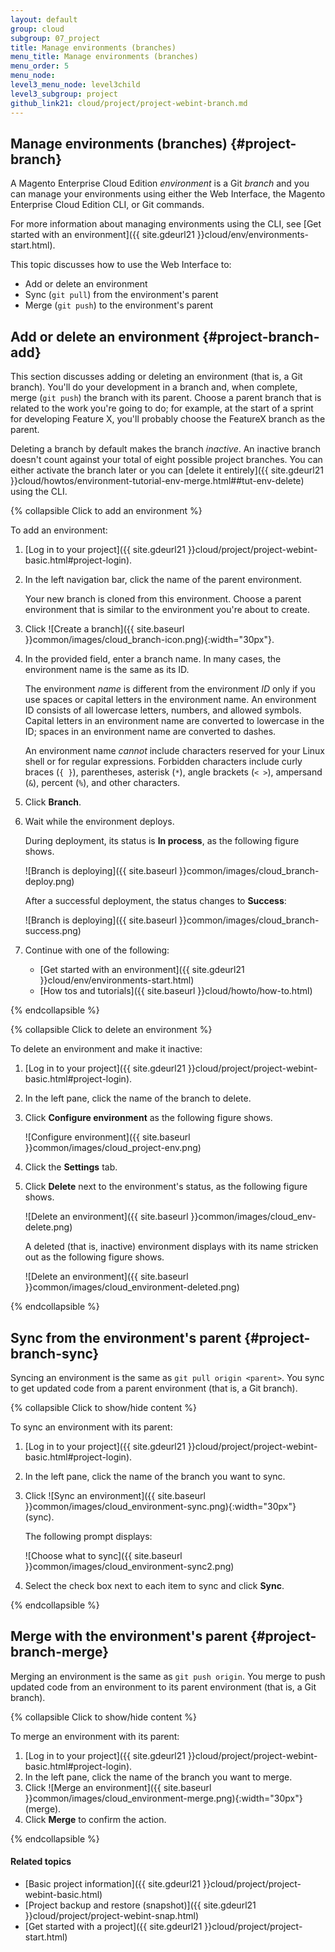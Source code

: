 ```yaml
---
layout: default
group: cloud
subgroup: 07_project
title: Manage environments (branches)
menu_title: Manage environments (branches)
menu_order: 5
menu_node: 
level3_menu_node: level3child
level3_subgroup: project
github_link21: cloud/project/project-webint-branch.md
---
```


## Manage environments (branches) {#project-branch}
A Magento Enterprise Cloud Edition *environment* is a Git *branch* and you can manage your environments using either the Web Interface, the Magento Enterprise Cloud Edition CLI, or Git commands.

For more information about managing environments using the CLI, see [Get started with an environment]({{ site.gdeurl21 }}cloud/env/environments-start.html).

This topic discusses how to use the Web Interface to:

*	Add or delete an environment
*	Sync (`git pull`) from the environment's parent
*	Merge (`git push`) to the environment's parent

## Add or delete an environment {#project-branch-add}
This section discusses adding or deleting an environment (that is, a Git branch). You'll do your development in a branch and, when complete, merge (`git push`) the branch with its parent. Choose a parent branch that is related to the work you're going to do; for example, at the start of a sprint for developing Feature X, you'll probably choose the FeatureX branch as the parent.

Deleting a branch by default makes the branch *inactive*. An inactive branch doesn't count against your total of eight possible project branches. You can either activate the branch later or you can [delete it entirely]({{ site.gdeurl21 }}cloud/howtos/environment-tutorial-env-merge.html##tut-env-delete) using the CLI.

{% collapsible Click to add an environment %}

To add an environment:

1.	[Log in to your project]({{ site.gdeurl21 }}cloud/project/project-webint-basic.html#project-login).
2.	In the left navigation bar, click the name of the parent environment.

	Your new branch is cloned from this environment. Choose a parent environment that is similar to the environment you're about to create.
3.	Click ![Create a branch]({{ site.baseurl }}common/images/cloud_branch-icon.png){:width="30px"}.
4.	In the provided field, enter a branch name. In many cases, the environment name is the same as its ID.

	<div class="bs-callout bs-callout-info" id="info">
   		<p>The environment <em>name</em> is different from the environment <em>ID</em> only if you use spaces or capital letters in the environment name. An environment ID consists of all lowercase letters, numbers, and allowed symbols. Capital letters in an environment name are converted to lowercase in the ID; spaces in an environment name are converted to dashes.</p>
   		<p>An environment name <em>cannot</em> include characters reserved for your Linux shell or for regular expressions. Forbidden characters include curly braces (<code>{ }</code>), parentheses, asterisk (<code>*</code>), angle brackets (<code>&lt; ></code>), ampersand (<code>&</code>), percent (<code>%</code>), and other characters.</p>
 	</div>
5.	Click **Branch**.
6.	Wait while the environment deploys.

	During deployment, its status is **In process**, as the following figure shows.

	![Branch is deploying]({{ site.baseurl }}common/images/cloud_branch-deploy.png)

	After a successful deployment, the status changes to **Success**:

	![Branch is deploying]({{ site.baseurl }}common/images/cloud_branch-success.png)
7.	Continue with one of the following:

	*	[Get started with an environment]({{ site.gdeurl21 }}cloud/env/environments-start.html)
	*	[How tos and tutorials]({{ site.baseurl }}cloud/howto/how-to.html)

{% endcollapsible %}

{% collapsible Click to delete an environment %}

To delete an environment and make it inactive:

1.	[Log in to your project]({{ site.gdeurl21 }}cloud/project/project-webint-basic.html#project-login).
2.	In the left pane, click the name of the branch to delete.
3.	Click **Configure environment** as the following figure shows.

	![Configure environment]({{ site.baseurl }}common/images/cloud_project-env.png)
4.	Click the **Settings** tab.
5.	Click **Delete** next to the environment's status, as the following figure shows.

	![Delete an environment]({{ site.baseurl }}common/images/cloud_env-delete.png)

	A deleted (that is, inactive) environment displays with its name stricken out as the following figure shows.

	![Delete an environment]({{ site.baseurl }}common/images/cloud_environment-deleted.png)

{% endcollapsible %}
	
## Sync from the environment's parent {#project-branch-sync}
Syncing an environment is the same as `git pull origin <parent>`. You sync to get updated code from a parent environment (that is, a Git branch).

{% collapsible Click to show/hide content %}

To sync an environment with its parent:

1.	[Log in to your project]({{ site.gdeurl21 }}cloud/project/project-webint-basic.html#project-login).
2.	In the left pane, click the name of the branch you want to sync.
3.	Click ![Sync an environment]({{ site.baseurl }}common/images/cloud_environment-sync.png){:width="30px"} (sync).

	The following prompt displays:

	![Choose what to sync]({{ site.baseurl }}common/images/cloud_environment-sync2.png)
4.	Select the check box next to each item to sync and click **Sync**.

{% endcollapsible %}

## Merge with the environment's parent {#project-branch-merge}
Merging an environment is the same as `git push origin`. You merge to push updated code from an environment to its parent environment (that is, a Git branch).

{% collapsible Click to show/hide content %}

To merge an environment with its parent:

1.	[Log in to your project]({{ site.gdeurl21 }}cloud/project/project-webint-basic.html#project-login).
2.	In the left pane, click the name of the branch you want to merge.
3.	Click ![Merge an environment]({{ site.baseurl }}common/images/cloud_environment-merge.png){:width="30px"} (merge).
4.	Click **Merge** to confirm the action.

{% endcollapsible %}

#### Related topics
*	[Basic project information]({{ site.gdeurl21 }}cloud/project/project-webint-basic.html)
*	[Project backup and restore (snapshot)]({{ site.gdeurl21 }}cloud/project/project-webint-snap.html)
*	[Get started with a project]({{ site.gdeurl21 }}cloud/project/project-start.html)
